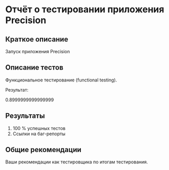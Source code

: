 # Отчёт о тестировании приложения Precision

## Краткое описание

Запуск приложения Precision

## Описание тестов

Функциональное тестирование (functional testing).

Результат:

0.8999999999999999

## Результаты

1. 100 % успешных тестов
2. Ссылки на баг-репорты

## Общие рекомендации

Ваши рекомендации как тестировщика по итогам тестирования.
